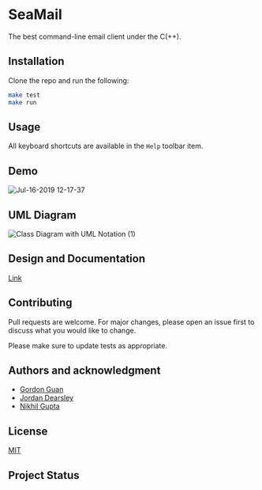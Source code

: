 # SeaMail

The best command-line email client under the C(++).

## Installation

Clone the repo and run the following:

```bash
make test
make run
```

## Usage

All keyboard shortcuts are available in the `Help` toolbar item.

## Demo

![Jul-16-2019 12-17-37](https://user-images.githubusercontent.com/13714501/61311159-ceb5e800-a7c3-11e9-9825-8a1167676f47.gif)

## UML Diagram

![Class Diagram with UML Notation (1)](https://user-images.githubusercontent.com/13714501/61317411-ea73bb00-a7d0-11e9-972d-3fe3fb6a851b.png)

## Design and Documentation
[Link](https://docs.google.com/document/d/1aRG6bk0ndHn-uaV9Qw-Lv6icFetbinvgX35gob8dRUY/edit?usp=sharing)

## Contributing
Pull requests are welcome. For major changes, please open an issue first to discuss what you would like to change.

Please make sure to update tests as appropriate.

## Authors and acknowledgment
- [Gordon Guan](https://github.com/netdex)
- [Jordan Dearsley](https://github.com/jordandearsley)
- [Nikhil Gupta](https://github.com/nikhilro)

## License
[MIT](https://choosealicense.com/licenses/mit/)

## Project Status

